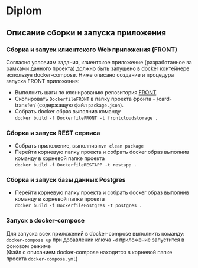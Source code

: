 # Diplom
## Описание сборки и запуска приложения
### Сборка и запуск клиентского Web приложения (FRONT)
Согласно условиям задания, клиентское приложение (разработанное за рамками данного проекта) должно быть запущено
в docker контейнере используя docker-compose. Ниже описано создание и процедура запуска FRONT приложения:
- Выполнить шаги по клонированию репозитория [FRONT](https://github.com/netology-code/jd-homeworks/tree/master/diploma/netology-diplom-frontend).
- Скопировать `DockerfileFRONT` в папку проекта фронта - /card-transfer/ (содержащую файл
  `package.json`). 
- Собрать docker образ выполнив команду<br>
  `docker build -f DockerfileFRONT -t frontcloudstorage .`<br>
### Сборка и запуск REST сервиса
- Собрать приложение, выполнив `mvn clean package`
- Перейти корневую папку проекта и собрать docker образ выполнив команду в корневой папке проекта<br>
  `docker build -f DockerfileRESTAPP -t restapp .`<br>
### Сборка и запуск базы данных Postgres
- Перейти корневую папку проекта и собрать docker образ выполнив команду в корневой папке проекта<br>
  `docker build -f DockerfilePostgres -t postgres .`<br>
### Запуск в docker-compose
Для запуска всех приложений в docker-compose выполнить команду:<br>
`docker-compose up` при добавлении ключа `-d` приложение запустится в фоновом режиме<br>
(Файл с описанием docker-compose находится в корневой папке проекта `docker-compose.yml`)
